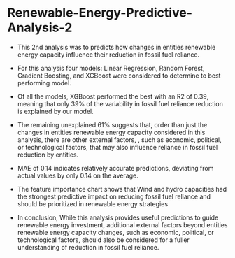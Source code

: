 # Renewable-Energy-Predictive-Analysis-2
-  This  2nd analysis was to predicts how changes in entities renewable energy capacity influence their reduction in fossil fuel reliance.
  
-  For this analysis four models: Linear Regression, Random Forest, Gradient Boosting, and XGBoost were considered to determine to best performing model.
  
-  Of all the models, XGBoost performed the best with an R2 of 0.39, meaning that only 39% of the variability in fossil fuel reliance reduction is explained by our model.
  
-  The remaining unexplained 61% suggests that, order than just the changes in entities renewable energy capacity considered in this analysis, there are other external factors, , such as economic, political, or technological factors, that may also influence reliance in fossil fuel reduction by entities.
  
-  MAE of 0.14 indicates relatively accurate predictions, deviating from actual values by only 0.14 on the average. 

-  The feature importance chart shows that Wind and hydro capacities had the strongest predictive impact on reducing fossil fuel reliance and should be prioritized in renewable energy strategies
  
-  In conclusion, While this analysis provides useful predictions to guide renewable energy investment, additional external factors beyond entities renewable energy capacity changes, such as economic, political, or technological factors, should also be considered for a fuller understanding of reduction in fossil fuel reliance.
